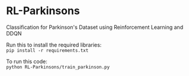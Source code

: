 # RL-Parkinsons
Classification for Parkinson's Dataset using Reinforcement Learning and DDQN

Run this to install the required libraries:  
```pip install -r requirements.txt```  

To run this code:  
```python RL-Parkinsons/train_parkinson.py```
